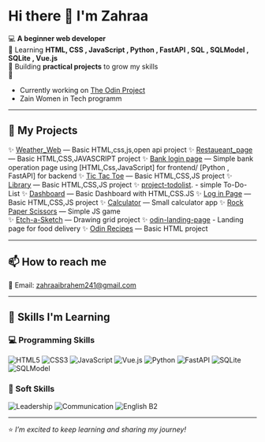 # Hi there 👋 I'm Zahraa

💻 **A beginner web developer**  
🎨 Learning **HTML, CSS , JavaScript , Python , FastAPI , SQL , SQLModel , SQLite , Vue.js**  
🚀 Building **practical projects** to grow my skills  
🌱
- Currently working on [The Odin Project](https://www.theodinproject.com/)
- Zain Women in Tech programm
   
---

## 🔧 My Projects
✨ [Weather_Web](https://github.com/zahraai3/weatherweb) — Basic HTML,css,js,open api project 
✨ [Restaueant_page](https://github.com/zahraai3/restaunat-page) — Basic HTML,CSS,JAVASCRIPT project 
✨ [Bank login page](https://github.com/zahraai3/projectforBank) — Simple bank operation page using [HTML,Css,JavaScript] for frontend/ [Python , FastAPI] for backend
✨ [Tic Tac Toe](https://github.com/zahraai3/tictactoe) — Basic HTML,CSS,JS project 
✨ [Library](https://github.com/zahraai3/Library) — Basic HTML,CSS,JS project 
✨ [project-todolist](https://github.com/zahraai3/project-todolist). - simple To-Do-List
✨ [Dashboard](https://github.com/zahraai3/Dashboard) — Basic Dashboard with HTML,CSS.JS
✨ [Log in Page](https://github.com/zahraai3/login) — Basic HTML,CSS,JS project 
✨ [Calculator](https://github.com/zahraai3/calculator) — Small calculator app 
✨ [Rock Paper Scissors](https://github.com/zahraai3/rock.paper.scissors) — Simple JS game  
✨ [Etch-a-Sketch](https://github.com/zahraai3/Etch-a-Sketch) — Drawing grid project
✨ [odin-landing-page](https://github.com/zahraai3/odin-landing-page) - Landing page for food delivery 
✨ [Odin Recipes](https://github.com/zahraai3/odin-recipes) — Basic HTML project 

---

## 📫 How to reach me

📧 Email: zahraaibrahem241@gmail.com

---

## 🚀 Skills I'm Learning

### 💻 Programming Skills
![HTML5](https://img.shields.io/badge/-HTML5-E34F26?logo=html5&logoColor=white&style=flat)
![CSS3](https://img.shields.io/badge/-CSS3-1572B6?logo=css3&logoColor=white&style=flat)
![JavaScript](https://img.shields.io/badge/-JavaScript-F7DF1E?logo=javascript&logoColor=black&style=flat)
![Vue.js](https://img.shields.io/badge/-Vue.js-42b883?logo=vue.js&logoColor=white&style=flat)
![Python](https://img.shields.io/badge/-Python-3776AB?logo=python&logoColor=white&style=flat)
![FastAPI](https://img.shields.io/badge/-FastAPI-009688?logo=fastapi&logoColor=white&style=flat)
![SQLite](https://img.shields.io/badge/-SQLite-003B57?logo=sqlite&logoColor=white&style=flat)
![SQLModel](https://img.shields.io/badge/-SQLModel-FF5722?logoColor=white&style=flat)

### 🧠 Soft Skills
![Leadership](https://img.shields.io/badge/-Leadership-FF6347?style=flat)
![Communication](https://img.shields.io/badge/-Communication-1E90FF?style=flat)
![English B2](https://img.shields.io/badge/-English_B2-32CD32?style=flat)

---

⭐️ _I’m excited to keep learning and sharing my journey!_
